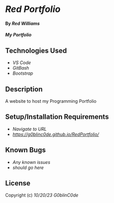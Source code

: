 # _Red Portfolio_

#### By _**Red Williams**_

#### _My Portfolio_

## Technologies Used

* _VS Code_
* _GitBash_
* _Bootstrap_

## Description

A website to host my Programming Portfolio

## Setup/Installation Requirements

* _Navigate to URL_
* _https://g0blinc0de.github.io/RedPortfolio/_



## Known Bugs

* _Any known issues_
* _should go here_

## License



Copyright (c) _10/20/23_ _G0blinC0de_